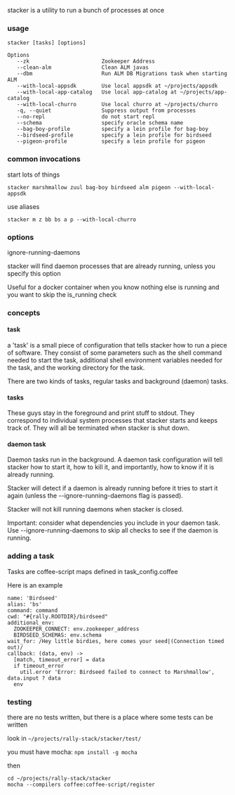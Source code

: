 
stacker is a utility to run a bunch of processes at once

### usage

    stacker [tasks] [options]

    Options
       --zk                       Zookeeper Address
       --clean-alm                Clean ALM javas
       --dbm                      Run ALM DB Migrations task when starting ALM
       --with-local-appsdk        Use local appsdk at ~/projects/appsdk
       --with-local-app-catalog   Use local app-catalog at ~/projects/app-catalog
       --with-local-churro        Use local churro at ~/projects/churro
       -q, --quiet                Suppress output from processes
       --no-repl                  do not start repl
       --schema                   specify oracle schema name
       --bag-boy-profile          specify a lein profile for bag-boy
       --birdseed-profile         specify a lein profile for birdseed
       --pigeon-profile           specify a lein profile for pigeon

### common invocations

start lots of things

    stacker marshmallow zuul bag-boy birdseed alm pigeon --with-local-appsdk

use aliases

    stacker m z bb bs a p --with-local-churro

### options

ignore-running-daemons

stacker will find daemon processes that are already running, unless you specify this option

Useful for a docker container when you know nothing else is running and you want
to skip the is_running check

### concepts

#### task

a 'task' is a small piece of configuration that tells stacker how to run a piece of software.
They consist of some parameters such as
the shell command needed to start the task, additional shell environment variables needed
for the task, and the working directory for the task.

There are two kinds of tasks, regular tasks and background (daemon) tasks.

#### tasks

These guys stay in the foreground and print stuff to stdout.  They correspond to
individual system processes that stacker starts and keeps track of.   They will all
be terminated when stacker is shut down.


#### daemon task

Daemon tasks run in the background.  A daemon task configuration will tell stacker
how to start it, how to kill it, and importantly, how to know if it is already running.

Stacker will detect if a daemon is already running before it tries to start it again
(unless the --ignore-running-daemons flag is passed).

Stacker will not kill running daemons when stacker is closed.

Important: consider what dependencies you include in your daemon task.
Use --ignore-running-daemons to skip all checks to see if the daemon is running.

### adding a task

Tasks are coffee-script maps defined in task_config.coffee

Here is an example

```coffee-script
name: 'Birdseed'
alias: 'bs'
command: command
cwd: "#{rally.ROOTDIR}/birdseed"
additional_env:
  ZOOKEEPER_CONNECT: env.zookeeper_address
  BIRDSEED_SCHEMAS: env.schema
wait_for: /Hey little birdies, here comes your seed|(Connection timed out)/
callback: (data, env) ->
  [match, timeout_error] = data
  if timeout_error
    util.error 'Error: Birdseed failed to connect to Marshmallow', data.input ? data
  env
```


### testing

there are no tests written, but there is a place where some tests can be written

look in `~/projects/rally-stack/stacker/test/`

you must have mocha: `npm install -g mocha`

then

```
cd ~/projects/rally-stack/stacker
mocha --compilers coffee:coffee-script/register
```